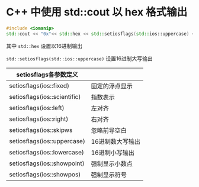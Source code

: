 # C++ 中使用 std::cout 以 hex 格式输出

```cpp
#include <iomanip>
std::cout << "0x"<< std::hex << std::setiosflags(std::ios::uppercase) << std::setfill('0') << std::setw(2) << data_buffer << std::endl;
```

其中 `std::hex` 设置以16进制输出

`std::setiosflags(std::ios::uppercase)` 设置16进制大写输出

| setiosflags各参数定义        |                  |
| ---------------------------- | ---------------- |
| setiosflags(ios::fixed)      | 固定的浮点显示   |
| setiosflags(ios::scientific) | 指数表示         |
| setiosflags(ios::left)       | 左对齐           |
| setiosflags(ios::right)      | 右对齐           |
| setiosflags(ios::skipws      | 忽略前导空白     |
| setiosflags(ios::uppercase)  | 16进制数大写输出 |
| setiosflags(ios::lowercase)  | 16进制小写输出   |
| setiosflags(ios::showpoint)  | 强制显示小数点   |
| setiosflags(ios::showpos)    | 强制显示符号     |